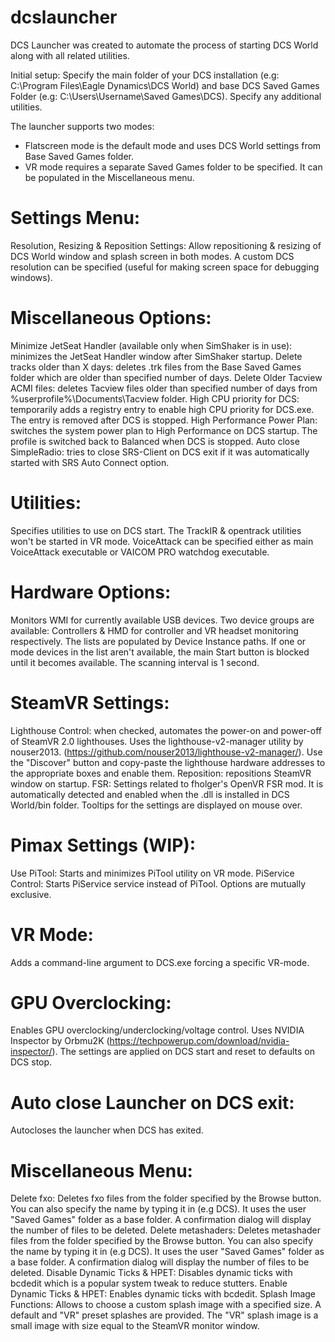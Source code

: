 # dcslauncher
DCS Launcher was created to automate the process of starting DCS World along with all related utilities.

Initial setup:
Specify the main folder of your DCS installation (e.g: C:\Program Files\Eagle Dynamics\DCS World) and base DCS Saved Games Folder (e.g: C:\Users\Username\Saved Games\DCS).
Specify any additional utilities.

The launcher supports two modes:
 * Flatscreen mode is the default mode and uses DCS World settings from Base Saved Games folder.
 * VR mode requires a separate Saved Games folder to be specified. It can be populated in the Miscellaneous menu.

# Settings Menu:

Resolution, Resizing & Reposition Settings:
Allow repositioning & resizing of DCS World window and splash screen in both modes. A custom DCS resolution can be specified (useful for making screen space for debugging windows).

# Miscellaneous Options:
Minimize JetSeat Handler (available only when SimShaker is in use): minimizes the JetSeat Handler window after SimShaker startup.
Delete tracks older than X days: deletes .trk files from the Base Saved Games folder which are older than specified number of days.
Delete Older Tacview ACMI files: deletes Tacview files older than specified number of days from %userprofile%\Documents\Tacview folder.
High CPU priority for DCS: temporarily adds a registry entry to enable high CPU priority for DCS.exe. The entry is removed after DCS is stopped.
High Performance Power Plan: switches the system power plan to High Performance on DCS startup. The profile is switched back to Balanced when DCS is stopped.
Auto close SimpleRadio: tries to close SRS-Client on DCS exit if it was automatically started with SRS Auto Connect option.

# Utilities:
Specifies utilities to use on DCS start.
The TrackIR & opentrack utilities won't be started in VR mode.
VoiceAttack can be specified either as main VoiceAttack executable or VAICOM PRO watchdog executable.

# Hardware Options:
Monitors WMI for currently available USB devices. Two device groups are available: Controllers & HMD for controller and VR headset monitoring respectively. The lists are populated by Device Instance paths. If one or mode devices in the list aren't available, the main Start button is blocked until it becomes available. The scanning interval is 1 second.

# SteamVR Settings:
Lighthouse Control: when checked, automates the power-on and power-off of SteamVR 2.0 lighthouses. Uses the lighthouse-v2-manager utility by nouser2013. (https://github.com/nouser2013/lighthouse-v2-manager/). Use the "Discover" button and copy-paste the lighthouse hardware addresses to the appropriate boxes and enable them.
Reposition: repositions SteamVR window on startup.
FSR: Settings related to fholger's OpenVR FSR mod. It is automatically detected and enabled when the .dll is installed in DCS World/bin folder. Tooltips for the settings are displayed on mouse over.

# Pimax Settings (WIP):
Use PiTool: Starts and minimizes PiTool utility on VR mode.
PiService Control: Starts PiService service instead of PiTool.
Options are mutually exclusive.

# VR Mode:
Adds a command-line argument to DCS.exe forcing a specific VR-mode.

# GPU Overclocking:
Enables GPU overclocking/underclocking/voltage control. Uses NVIDIA Inspector by Orbmu2K (https://techpowerup.com/download/nvidia-inspector/). The settings are applied on DCS start and reset to defaults on DCS stop.

# Auto close Launcher on DCS exit:
Autocloses the launcher when DCS has exited.

# Miscellaneous Menu:
Delete fxo:
Deletes fxo files from the folder specified by the Browse button. You can also specify the name by typing it in (e.g DCS). It uses the user "Saved Games" folder as a base folder. A confirmation dialog will display the number of files to be deleted.
Delete metashaders:
Deletes metashader files from the folder specified by the Browse button. You can also specify the name by typing it in (e.g DCS). It uses the user "Saved Games" folder as a base folder. A confirmation dialog will display the number of files to be deleted.
Disable Dynamic Ticks & HPET:
Disables dynamic ticks with bcdedit which is a popular system tweak to reduce stutters.
Enable Dynamic Ticks & HPET:
Enables dynamic ticks with bcdedit.
Splash Image Functions:
Allows to choose a custom splash image with a specified size. A default and "VR" preset splashes are provided. The "VR" splash image is a small image with size equal to the SteamVR monitor window.
